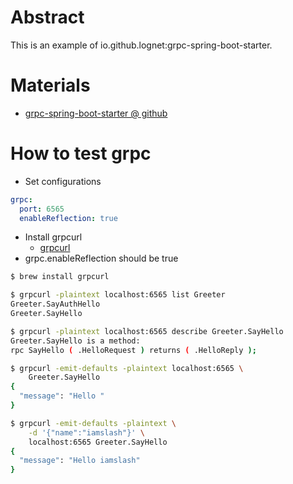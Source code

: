 # Abstract

This is an example of io.github.lognet:grpc-spring-boot-starter.

# Materials

* [grpc-spring-boot-starter @ github](https://github.com/LogNet/grpc-spring-boot-starter)

# How to test grpc

* Set configurations

```yaml
grpc:
  port: 6565
  enableReflection: true
```

* Install grpcurl
  * [grpcurl](https://github.com/fullstorydev/grpcurl)
* grpc.enableReflection should be true

```bash
$ brew install grpcurl

$ grpcurl -plaintext localhost:6565 list Greeter
Greeter.SayAuthHello
Greeter.SayHello

$ grpcurl -plaintext localhost:6565 describe Greeter.SayHello
Greeter.SayHello is a method:
rpc SayHello ( .HelloRequest ) returns ( .HelloReply );

$ grpcurl -emit-defaults -plaintext localhost:6565 \
    Greeter.SayHello
{
  "message": "Hello "
}

$ grpcurl -emit-defaults -plaintext \
    -d '{"name":"iamslash"}' \
    localhost:6565 Greeter.SayHello
{
  "message": "Hello iamslash"
}
```
